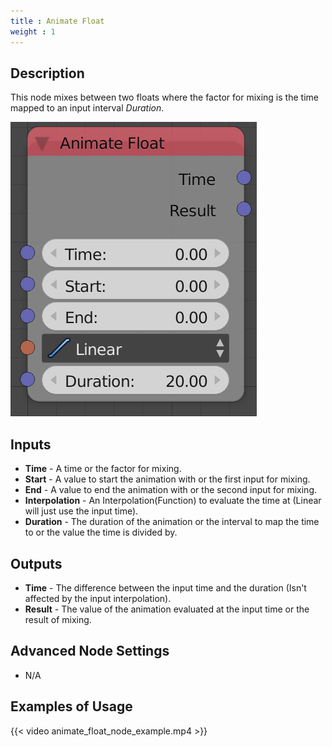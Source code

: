 ```yaml
---
title : Animate Float
weight : 1
---
```


## Description

This node mixes between two floats where the factor for mixing is the
time mapped to an input interval *Duration*.

![image](animate_float_node.png)

## Inputs

- **Time** - A time or the factor for mixing.
- **Start** - A value to start the animation with or the first input
    for mixing.
- **End** - A value to end the animation with or the second input for
    mixing.
- **Interpolation** - An Interpolation(Function) to evaluate the time
    at (Linear will just use the input time).
- **Duration** - The duration of the animation or the interval to map
    the time to or the value the time is divided by.

## Outputs

- **Time** - The difference between the input time and the duration
    (Isn't affected by the input interpolation).
- **Result** - The value of the animation evaluated at the input time
    or the result of mixing.

## Advanced Node Settings

- N/A

## Examples of Usage

{{< video animate_float_node_example.mp4 >}}
